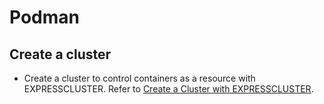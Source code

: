 # Podman

## Create a cluster
- Create a cluster to control containers as a resource with EXPRESSCLUSTER. Refer to [Create a Cluster with EXPRESSCLUSTER](CreateCluster.md).